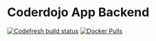 # Coderdojo App Backend

[![Codefresh build status]( https://g.codefresh.io/api/badges/build?repoOwner=GaruGaru&repoName=coderdojo-app-backend&branch=master&pipelineName=coderdojo-app-backend&accountName=garugaru&type=cf-1)]( https://g.codefresh.io/repositories/GaruGaru/coderdojo-app-backend/builds?filter=trigger:build;branch:master;service:5a048bbb7321ed0001a76848~coderdojo-app-backend)
[![Docker Pulls](https://img.shields.io/docker/pulls/garugaru/coderdojo-app-backend.svg)](https://hub.docker.com/r/garugaru/coderdojo-app-backend/)

